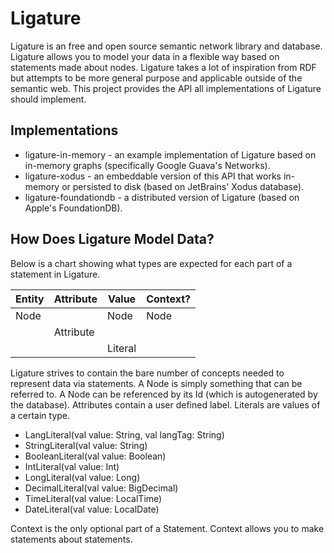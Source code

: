 # Ligature

Ligature is an free and open source semantic network library and database.
Ligature allows you to model your data in a flexible way based on statements made about nodes.
Ligature takes a lot of inspiration from RDF but attempts to be more general purpose and applicable outside of the semantic web.
This project provides the API all implementations of Ligature should implement.

## Implementations

 * ligature-in-memory - an example implementation of Ligature based on in-memory graphs (specifically Google Guava's Networks).
 * ligature-xodus - an embeddable version of this API that works in-memory or persisted to disk (based on JetBrains' Xodus database).
 * ligature-foundationdb - a distributed version of Ligature (based on Apple's FoundationDB).

## How Does Ligature Model Data?

Below is a chart showing what types are expected for each part of a statement in Ligature.

| Entity | Attribute | Value   | Context? |
| ------ | --------- | ------- | -------- |
| Node   |           | Node    | Node     |
|        | Attribute |         |          |
|        |           | Literal |          |

Ligature strives to contain the bare number of concepts needed to represent data via statements.
A Node is simply something that can be referred to.
A Node can be referenced by its Id (which is autogenerated by the database).
Attributes contain a user defined label.
Literals are values of a certain type.
 * LangLiteral(val value: String, val langTag: String)
 * StringLiteral(val value: String)
 * BooleanLiteral(val value: Boolean)
 * IntLiteral(val value: Int)
 * LongLiteral(val value: Long)
 * DecimalLiteral(val value: BigDecimal)
 * TimeLiteral(val value: LocalTime)
 * DateLiteral(val value: LocalDate)

Context is the only optional part of a Statement.
Context allows you to make statements about statements.
